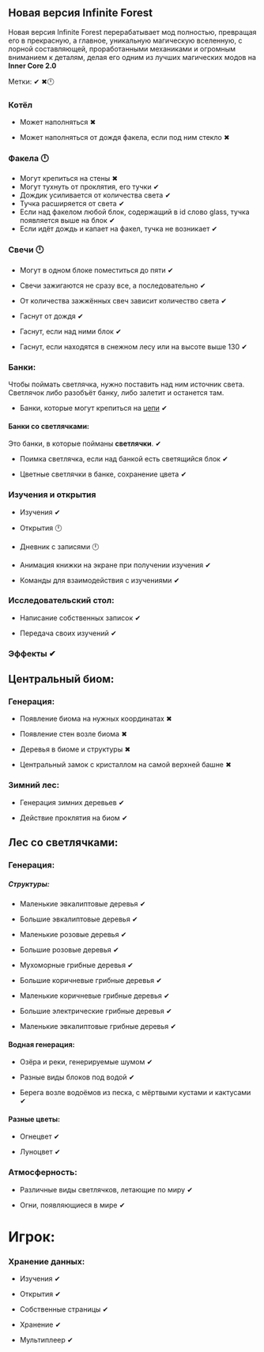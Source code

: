 ## Новая версия Infinite Forest

Новая версия Infinite Forest перерабатывает мод полностью, превращая его в прекрасную, а главное, уникальную магическую вселенную, с лорной составляющей, проработанными механиками и огромным вниманием к деталям, делая его одним из лучших магических модов на **Inner Core 2.0**



Метки: ✔ ✖🕛



### Котёл

- Может наполняться ✖

- Может наполняться от дождя факела, если под ним стекло ✖
  
  

### Факела 🕛

- Могут крепиться на стены ✖
- Могут тухнуть от проклятия, его тучки ✔
- Дождик усиливается от количества света ✔
- Тучка расширяется от света ✔
- Если над факелом любой блок, содержащий в id слово glass, тучка появляется выше на блок ✔
- Если идёт дождь и капает на факел, тучка не возникает ✔
  
  

### Свечи 🕛

- Могут в одном блоке поместиться до пяти ✔

- Свечи зажигаются не сразу все, а последовательно ✔

- От количества зажжённых свеч зависит количество света ✔

- Гаснут от дождя ✔

- Гаснут, если над ними блок ✔

- Гаснут, если находятся в снежном лесу или на высоте выше 130 ✔
  
  

### Банки:

Чтобы поймать светлячка, нужно поставить над ним источник света. Светлячок либо разобъёт банку, либо залетит и останется там.

- Банки, которые могут крепиться на <u>цепи</u> ✔
  
  

#### Банки со светлячками:

Это банки, в которые пойманы **светлячки**. ✔

- Поимка светлячка, если над банкой есть светящийся блок ✔

- Цветные светлячки в банке, сохранение цвета ✔
  
  

### Изучения и открытия

- Изучения ✔

- Открытия 🕛

- Дневник с записями 🕛

- Анимация книжки на экране при получении изучения ✔

- Команды для взаимодействия с изучениями ✔
  
  

### Исследовательский стол:

* Написание собственных записок ✔

* Передача своих изучений ✔
  
  

### Эффекты ✔



## Центральный биом:

### Генерация:

- Появление биома на нужных координатах ✖

- Появление стен возле биома ✖

- Деревья в биоме и структуры ✖

- Центральный замок с кристаллом на самой верхней башне ✖
  
  

### Зимний лес:

- Генерация зимних деревьев ✔

- Действие проклятия на биом ✔
  
  

## Лес со светлячками:

### Генерация:

##### Структуры:

- Маленькие эвкалиптовые деревья ✔

- Большие эвкалиптовые деревья ✔

- Маленькие розовые деревья ✔

- Большие розовые деревья ✔

- Мухоморные грибные деревья ✔

- Большие коричневые грибные деревья ✔

- Маленькие коричневые грибные деревья ✔

- Большие электрические грибные деревья ✔

- Маленькие эвкалиптовые грибные деревья ✔

#### Водная генерация:

- Озёра и реки, генерируемые шумом ✔

- Разные виды блоков под водой ✔

- Берега возле водоёмов из песка, с мёртвыми кустами и кактусами ✔
  
  

#### Разные цветы:

* Огнецвет ✔

* Луноцвет ✔
  
  

### Атмосферность:

- Различные виды светлячков, летающие по миру ✔

- Огни, появляющиеся в мире ✔
  
  

# Игрок:

### Хранение данных:

* Изучения ✔

* Открытия ✔

* Собственные страницы ✔

* Хранение ✔

* Мультиплеер ✔
